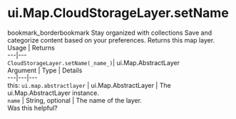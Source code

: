  
#  ui.Map.CloudStorageLayer.setName
bookmark_borderbookmark Stay organized with collections  Save and categorize content based on your preferences.
Returns this map layer.
Usage | Returns  
---|---  
`CloudStorageLayer.setName(_name_)`|  ui.Map.AbstractLayer  
Argument | Type | Details  
---|---|---  
this: `ui.map.abstractlayer` | ui.Map.AbstractLayer | The ui.Map.AbstractLayer instance.  
`name` | String, optional | The name of the layer.  
Was this helpful?
